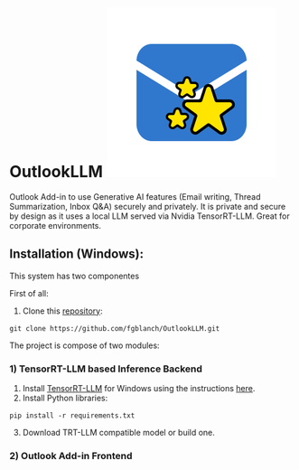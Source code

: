 # OutlookLLM ![https://github.com/fgblanch/OutlookLLM/OutlookLLM Add-in/assets/OutlookLLM.png](https://github.com/fgblanch/OutlookLLM/blob/8098168d39ec212007afc4500b0826f054179027/OutlookLLM%20Add-in/assets/OutlookLLM.png) 
Outlook Add-in to use Generative AI features (Email writing, Thread Summarization, Inbox Q&amp;A) securely and privately. It is private and secure by design as it uses a local LLM served via Nvidia TensorRT-LLM. Great for corporate environments.


## Installation (Windows):

This system has two componentes

First of all: 
1. Clone this [repository](https://github.com/fgblanch/OutlookLLM.git): 
```
git clone https://github.com/fgblanch/OutlookLLM.git
```

The project is compose of two modules:

### 1) TensorRT-LLM based Inference Backend

1. Install [TensorRT-LLM](https://github.com/NVIDIA/TensorRT-LLM/) for Windows using the instructions [here](https://github.com/NVIDIA/TensorRT-LLM/blob/release/0.5.0/windows/README.md).
2. Install Python libraries: 
```
pip install -r requirements.txt
```
3. Download TRT-LLM compatible model or build one. 

### 2) Outlook Add-in Frontend
